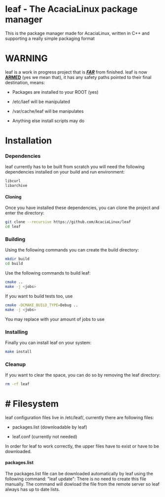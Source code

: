 # leaf - The AcaciaLinux package manager

This is the package manager made for AcaciaLinux, written in C++ and supporting a really simple packaging format

# WARNING

leaf is a work in progress project that is **<u>*FAR*</u>** from finished. leaf is now **<u>ARMED</u>** (yes we mean that), it has any safety paths pointed to their final destination, means:

- Packages are installed to your ROOT (yes)

- /etc/laef will be manipulated

- /var/cache/leaf will be manipulates

- Anything else install scripts may do

# Installation

### Dependencies

leaf currently has to be built from scratch you will need the following dependencies installed on your build and run environment:

```bash
libcurl
libarchive
```

#### Cloning

Once you have installed these dependencies, you can clone the project and enter the directory:

```bash
git clone --recursive https://github.com/AcaciaLinux/leaf
cd leaf
```

### Building

Using the following commands you can create the build directory:

```bash
mkdir build
cd build
```

Use the following commands to build leaf:

```bash
cmake ..
make -j <jobs>
```

If you want to build tests too, use

```bash
cmake -DCMAKE_BUILD_TYPE=Debug ..
make -j <jobs>
```

You may replace <jobs> with your amount of jobs to use

### Installing

Finally you can install leaf on your system:

```bash
make install
```

### Cleanup

If you want to clear the space, you can do so by removing the leaf directory:

```bash
rm -rf leaf
```

# # Filesystem

leaf configuration files live in /etc/leaf/, currently there are following files:

- packages.list (downloadable by leaf)

- leaf.conf (currently not needed)

In order for leaf to work correctly, the upper files have to exist or have to be downloaded.

#### packages.list

The packages.list file can be downloaded automatically by leaf using the following command: "leaf update": There is no need to create this file manually. The command will dowload the file from the remote server so leaf always has up to date lists.